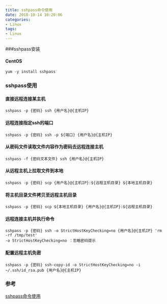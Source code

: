 ```yaml
---
title: sshpass命令使用
date: 2018-10-14 10:20:06
categories:
- Linux
tags:
- Linux
---
```


###sshpass安装

#### CentOS

```
yum -y install sshpass
```

### sshpass使用

#### 直接远程连接某主机

```
sshpass -p {密码} ssh {用户名}@{主机IP}
```

#### 远程连接指定ssh的端口

```
sshpass -p {密码} ssh -p ${端口} {用户名}@{主机IP} 
```

#### 从密码文件读取文件内容作为密码去远程连接主机

```
sshpass -f {密码文本文件} ssh {用户名}@{主机IP} 
```

#### 从远程主机上拉取文件到本地

```
sshpass -p {密码} scp {用户名}@{主机IP}:${远程主机目录} ${本地主机目录}
```

#### 将主机目录文件拷贝至远程主机目录

```
sshpass -p {密码} scp ${本地主机目录} {用户名}@{主机IP}:${远程主机目录}
```

#### 远程连接主机并执行命令

```
sshpass -p {密码} ssh -o StrictHostKeyChecking=no {用户名}@{主机IP} 'rm -rf /tmp/test'
-o StrictHostKeyChecking=no ：忽略密码提示
```

#### 配置远程主机免密

```
sshpass -p {密码} ssh-copy-id -o StrictHostKeyChecking=no -i ~/.ssh/id_rsa.pub {用户名}@{主机IP}
```

### 参考

[sshpass命令使用](https://blog.csdn.net/a632189007/article/details/79310897)